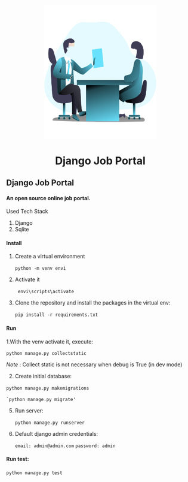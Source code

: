 <div align="center">

<img src="./screenshots/illustration.png" alt="Job Interview" width="300" height="356.5">

# Django Job Portal

</div>

## Django Job Portal

#### An open source online job portal.



Used Tech Stack

1. Django
2. Sqlite

#### Install

1. Create a virtual environment

    `python -m venv envi`

2. Activate it

    ` envi\scripts\activate`

3. Clone the repository and install the packages in the virtual env:

    `pip install -r requirements.txt`

#### Run

1.With the venv activate it, execute:

    python manage.py collectstatic

*Note* : Collect static is not necessary when debug is True (in dev mode)

2. Create initial database:

  `python manage.py makemigrations`
   
    `python manage.py migrate'

5. Run server:

    `python manage.py runserver`

6. Default django admin credentials:

    `email: admin@admin.com`
    `password: admin`

#### Run test:
``python manage.py test``


